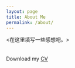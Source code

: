 ```yaml
---
layout: page
title: About Me
permalink: /about/
---
```

<在这里填写一些感想吧。>  
<br>
<br>
Download my <a href="https://www.dropbox.com/s/jf0iw8ifrwy6zip/wuyunga.pdf?dl=0" download="wuyunga">CV</a><br>
<br>
